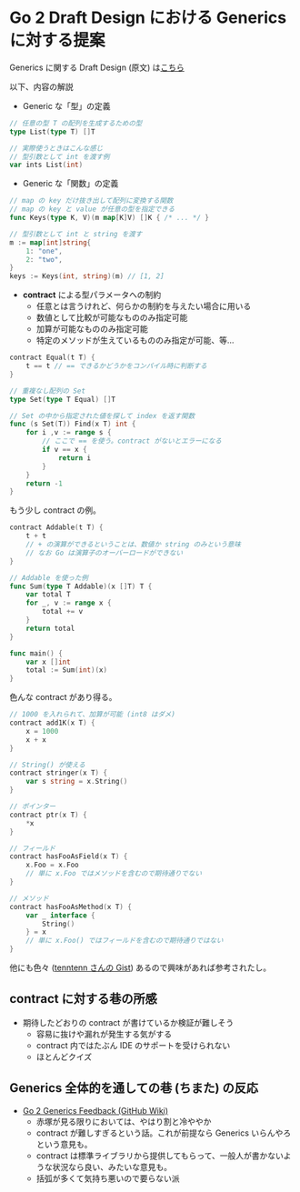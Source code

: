 # Go 2 Draft Design における Generics に対する提案

Generics に関する Draft Design (原文) は[こちら](https://go.googlesource.com/proposal/+/master/design/go2draft-contracts.md)

以下、内容の解説

- Generic な「型」の定義

```go
// 任意の型 T の配列を生成するための型
type List(type T) []T

// 実際使うときはこんな感じ
// 型引数として int を渡す例
var ints List(int)
```

- Generic な「関数」の定義

```go
// map の key だけ抜き出して配列に変換する関数
// map の key と value が任意の型を指定できる
func Keys(type K, V)(m map[K]V) []K { /* ... */ }

// 型引数として int と string を渡す
m := map[int]string{
	1: "one",
	2: "two",
}
keys := Keys(int, string)(m) // [1, 2]
```

- **contract** による型パラメータへの制約
  - 任意とは言うけれど、何らかの制約を与えたい場合に用いる
  - 数値として比較が可能なもののみ指定可能
  - 加算が可能なもののみ指定可能
  - 特定のメソッドが生えているもののみ指定が可能、等…

```go
contract Equal(t T) {
	t == t // == できるかどうかをコンパイル時に判断する
}

// 重複なし配列の Set
type Set(type T Equal) []T

// Set の中から指定された値を探して index を返す関数
func (s Set(T)) Find(x T) int {
	for i ,v := range s {
		// ここで == を使う。contract がないとエラーになる
		if v == x {
			return i
		}
	}
	return -1
}
```

もう少し contract の例。

```go
contract Addable(t T) {
	t + t
	// + の演算ができるということは、数値か string のみという意味
	// なお Go は演算子のオーバーロードができない
}
```

```go
// Addable を使った例
func Sum(type T Addable)(x []T) T {
    var total T
    for _, v := range x {
        total += v
    }
    return total
}

func main() {
	var x []int
	total := Sum(int)(x)
}
```

色んな contract があり得る。

```go
// 1000 を入れられて、加算が可能 (int8 はダメ)
contract add1K(x T) {
	x = 1000
	x + x
}

// String() が使える
contract stringer(x T) {
	var s string = x.String()
}

// ポインター
contract ptr(x T) {
	*x
}

// フィールド
contract hasFooAsField(x T) {
	x.Foo = x.Foo
	// 単に x.Foo ではメソッドを含むので期待通りでない
}

// メソッド
contract hasFooAsMethod(x T) {
	var _ interface {
		String()
	} = x
	// 単に x.Foo() ではフィールドを含むので期待通りではない
}
```

他にも色々 ([tenntenn さんの Gist](https://gist.github.com/tenntenn/3049e06b301b1d7df952d41b12bef7d8)) あるので興味があれば参考されたし。

## contract に対する巷の所感

- 期待したどおりの contract が書けているか検証が難しそう
  - 容易に抜けや漏れが発生する気がする
  - contract 内ではたぶん IDE のサポートを受けられない
  - ほとんどクイズ

## Generics 全体的を通しての巷 (ちまた) の反応

- [Go 2 Generics Feedback (GitHub Wiki)](https://github.com/golang/go/wiki/Go2GenericsFeedback)
  - 赤塚が見る限りにおいては、やはり割と冷ややか
  - contract が難しすぎるという話。これが前提なら Generics いらんやろという意見も。
  - contract は標準ライブラリから提供してもらって、一般人が書かないような状況なら良い、みたいな意見も。
  - 括弧が多くて気持ち悪いので要らない派
